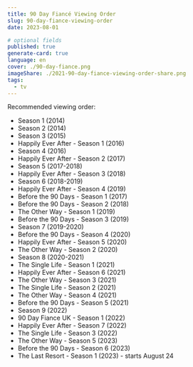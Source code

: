 ```yaml
---
title: 90 Day Fiancé Viewing Order
slug: 90-day-fiance-viewing-order
date: 2023-08-01

# optional fields
published: true
generate-card: true
language: en
cover: ./90-day-fiance.png
imageShare: ./2021-90-day-fiance-viewing-order-share.png
tags:
  - tv
---
```


Recommended viewing order:

- Season 1 (2014)
- Season 2 (2014)
- Season 3 (2015)
- Happily Ever After - Season 1 (2016)
- Season 4 (2016)
- Happily Ever After - Season 2 (2017)
- Season 5 (2017-2018)
- Happily Ever After - Season 3 (2018)
- Season 6 (2018-2019)
- Happily Ever After - Season 4 (2019)
- Before the 90 Days - Season 1 (2017)
- Before the 90 Days - Season 2 (2018)
- The Other Way - Season 1 (2019)
- Before the 90 Days - Season 3 (2019)
- Season 7 (2019-2020)
- Before the 90 Days - Season 4 (2020)
- Happily Ever After - Season 5 (2020)
- The Other Way - Season 2 (2020)
- Season 8 (2020-2021)
- The Single Life - Season 1 (2021)
- Happily Ever After - Season 6 (2021)
- The Other Way - Season 3 (2021)
- The Single Life - Season 2 (2021)
- The Other Way - Season 4 (2021)
- Before the 90 Days - Season 5 (2021)
- Season 9 (2022)
- 90 Day Fiance UK - Season 1 (2022)
- Happily Ever After - Season 7 (2022)
- The Single Life - Season 3 (2022)
- The Other Way - Season 5 (2023)
- Before the 90 Days - Season 6 (2023)
- The Last Resort - Season 1 (2023) - starts August 24
